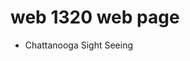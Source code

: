 # web 1320 web page
<ul>
<li><a herf="web1320/Final_project" target="_blank"> Chattanooga Sight Seeing</a></li>
</ul>
